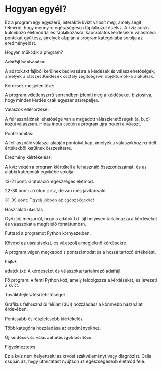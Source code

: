 # Hogyan egyél?


Ez a program egy egyszerű, interaktív kvízt valósít meg, amely segít felmérni, hogy mennyire egészségesen táplálkozol és élsz. A kvíz során különböző életmóddal és táplálkozással kapcsolatos kérdésekre válaszolva pontokat gyűjtesz, amelyek alapján a program kategóriába sorolja az eredményeidet.

Hogyan működik a program?

Adatfájl beolvasása:

A adatok.txt fájlból kerülnek beolvasásra a kérdések és válaszlehetőségek, amelyek a classes.Kerdesek osztály segítségével objektumokká alakulnak.

Kérdések megjelenítése:

A program véletlenszerű sorrendben jeleníti meg a kérdéseket, biztosítva, hogy minden kérdés csak egyszer szerepeljen.

Válaszok ellenőrzése:

A felhasználónak lehetősége van a megadott válaszlehetőségek (a, b, c) közül választani. Hibás input esetén a program újra bekéri a választ.

Pontszámítás:

A felhasználó válaszai alapján pontokat kap, amelyek a válaszokhoz rendelt értékekből kerülnek összesítésre.

Eredmény kiértékelése:

A kvíz végén a program kiértékeli a felhasználó összpontszámát, és az alábbi kategóriák egyikébe sorolja:

13-21 pont: Gratuláció, egészséges életmód.

22-30 pont: Jó úton jársz, de van még javítanivaló.

31-39 pont: Figyelj jobban az egészségedre!

Használati utasítás

Győződj meg arról, hogy a adatok.txt fájl helyesen tartalmazza a kérdéseket és válaszokat a megfelelő formátumban.

Futtasd a programot Python környezetben.

Kövesd az utasításokat, és válaszolj a megjelenő kérdésekre.

A program végén megkapod a pontszámodat és a hozzá tartozó értékelést.

Fájlok

adatok.txt: A kérdéseket és válaszokat tartalmazó adatfájl.

Fő program: A fenti Python kód, amely feldolgozza a kérdéseket, és levezeti a kvízt.

Továbbfejlesztési lehetőségek

Grafikus felhasználói felület (GUI) hozzáadása a könnyebb használat érdekében.

Pontosabb és részletesebb kiértékelés.

Több kategória hozzáadása az eredményekhez.

Új kérdések és válaszlehetőségek bővítése.

Figyelmeztetés

Ez a kvíz nem helyettesíti az orvosi szakvéleményt vagy diagnózist. Célja csupán az, hogy útmutatást nyújtson az egészségesebb életmód felé.

